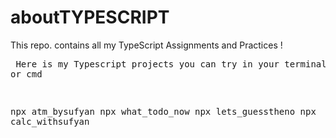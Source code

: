 # aboutTYPESCRIPT
This repo. contains all my TypeScript Assignments and Practices ! <br> <pre> Here is my Typescript projects you can try in your terminal or cmd 

npx atm_bysufyan 
npx what_todo_now 
npx lets_guesstheno 
npx calc_withsufyan <pre />
